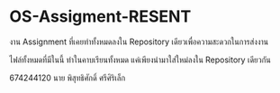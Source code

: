 # OS-Assigment-RESENT
งาน Assignment ที่เคยทำทั้งหมดลงใน Repository เดียวเพื่อความสะดวกในการส่งงาน

ไฟล์ทั้งหมดที่มีในนี้ ทำในคาบเรียนทั้งหมด แค่เพียงนำมาใส่ใหม่ลงใน Repository เดียวกัน

674244120 นาย พิสุทธิศักดิ์ ศรีศิริเล็ก
